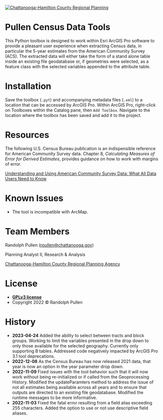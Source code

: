 <a href="http://chcrpa.org"><img src="https://chcrpa.org/wp-content/uploads/2017/01/chc-rpa-logo-1.png" title="Chattanooga-Hamilton County Regional Planning" alt="Chattanooga-Hamilton County Regional Planning"></a>


# <a name="pullen-census-data-tools"></a> Pullen Census Data Tools
This Python toolbox is designed to work within Esri ArcGIS Pro software to provide a pleasant user experience when extracting Census data, in particular the 5-year estimates from the American Community Survey (ACS).  The extracted data will either take the form of a stand alone table inside an existing file geodatabase or, if geometries were selected, as a feature class with the selected variables appended to the attribute table.  


# <a name="installation"></a>Installation
Save the toolbox (```.pyt```) and accompanying metadata files (```.xml```) to a location that can be accessed by ArcGIS Pro.  Within ArcGIS Pro, right-click on Toolboxes within the Catalog pane, then ```Add Toolbox```.  Navigate to the location where the toolbox has been saved and add it to the project.


# <a name="resources"></a>Resources
The following U.S. Census Bureau publication is an indispensible reference for American Community Survey data.  Chapter 8, <i>Calculating Measures of Error for Derived Estimates</i>, provides guidance on how to work with margins of error.

<a href="https://www.census.gov/programs-surveys/acs/library/handbooks/general.html">Understanding and Using American Community Survey Data: What All Data Users Need to Know</a>

# <a name="known-issues"></a>Known Issues
- The tool is incompatible with ArcMap.


# <a name="team-members"></a>Team Members
Randolph Pullen (<rpullen@chattanooga.gov>)

Planning Analyst II, Research & Analysis

<a href="http://chcrpa.org">Chattanooga-Hamilton County Regional Planning Agency</a>


# <a name="installation"></a>License
- **[GPLv3 license](https://www.gnu.org/licenses/gpl-3.0.en.html)**
- Copyright 2022 © Randolph Pullen


# <a name="history"></a>History
- **2023-04-24** Added the ability to select between tracts and block groups.  Working to limit the variables presented in the drop down to only those available for the selected geography.  Currently only supporting B tables.  Addressed code negatively impacted by ArcGIS Pro 3.1 tool deprecations.
- **2022-12-08** As the Census Bureau has now released 2021 data, that year is now an option in the year parameter drop down.
- **2022-11-09** Fixed issues with the tool behavior such that it will now work without being re-initialized or if called from the Geoprocessing History.  Modified the updateParamters method to address the issue of not all estimates being available across all years and to ensure that outputs are directed to an existing file geodatabase.  Modified the runtime messages to be more informative.  
- **2022-11-03** Fixed the fatal error resulting from a field alias exceeding 255 characters.  Added the option to use or not use descriptive field aliases.
